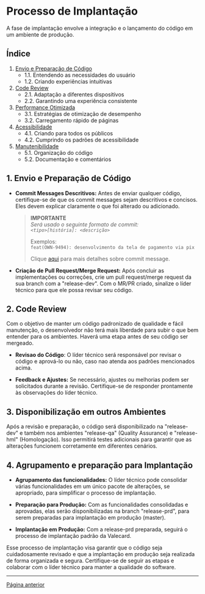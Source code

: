 # Processo de Implantação

A fase de implantação envolve a integração e o lançamento do código em um ambiente de produção. 

## Índice
1. [Envio e Preparação de Código](#1-foco-no-usuário)
   - 1.1. Entendendo as necessidades do usuário
   - 1.2. Criando experiências intuitivas
2. [Code Review](#2-design-responsivo)
   - 2.1. Adaptação a diferentes dispositivos
   - 2.2. Garantindo uma experiência consistente
3. [Performance Otimizada](#3-performance-otimizada)
   - 3.1. Estratégias de otimização de desempenho
   - 3.2. Carregamento rápido de páginas
4. [Acessibilidade](#4-acessibilidade)
   - 4.1. Criando para todos os públicos
   - 4.2. Cumprindo os padrões de acessibilidade
5. [Manutenibilidade](#5-manutenibilidade)
   - 5.1. Organização do código
   - 5.2. Documentação e comentários




## 1. Envio e Preparação de Código

- **Commit Messages Descritivos:** Antes de enviar qualquer código, certifique-se de que os commit messages sejam descritivos e concisos. Eles devem explicar claramente o que foi alterado ou adicionado.

    >**IMPORTANTE**  
    >*Será usado o seguinte formato de commit:  
    `<tipo>[história]: <descrição>`*  
    >
    >Exemplos:  
    >`feat(OWN-9494): desenvolvimento da tela de pagamento via pix`
    >
    >Clique [aqui]() para mais detalhes sobre commit message.
>

- **Criação de Pull Request/Merge Request:** Após concluir as implementações ou correções, crie um pull request/merge request da sua branch com a "release-dev". Com o MR/PR criado, sinalize o líder técnico para que ele possa revisar seu código.

## 2. Code Review
Com o objetivo de manter um código padronizado de qualidade e fácil manutenção, o desenvolvedor não terá mais liberdade para subir o que bem entender para os ambientes. Haverá uma etapa antes de seu código ser mergeado.

- **Revisao do Código**: 
O líder técnico será responsável por revisar o código e aprová-lo ou não, caso nao atenda aos padrões mencionados acima.

- **Feedback e Ajustes:** Se necessário, ajustes ou melhorias podem ser solicitados durante a revisão. Certifique-se de responder prontamente às observações do líder técnico.

## 3. Disponibilização em outros Ambientes
Após a revisão e preparação, o código será disponibilizado na "release-dev" e também nos ambientes "release-qa" (Quality Assurance) e "release-hml" (Homologação). Isso permitirá testes adicionais para garantir que as alterações funcionem corretamente em diferentes cenários.



## 4. Agrupamento e preparação para Implantação
- **Agrupamento das funcionalidades:** O líder técnico pode consolidar várias funcionalidades em um único pacote de alterações, se apropriado, para simplificar o processo de implantação.

- **Preparação para Produção:** Com as funcionalidades consolidadas e aprovadas, elas serão disponibilizadas na branch "release-prd", para serem preparadas para implantação em produção (master).

- **Implantação em Produção:** Com a release-prd preparada, seguirá o processo de implantação padrão da Valecard.



Esse processo de implantação visa garantir que o código seja cuidadosamente revisado e que a implantação em produção seja realizada de forma organizada e segura. Certifique-se de seguir as etapas e colaborar com o líder técnico para manter a qualidade do software.

---

[Página anterior](../README.md)